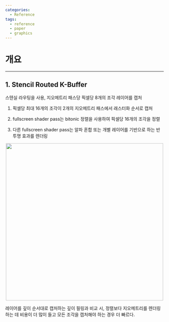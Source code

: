 ```yaml
---
categories:
  - Reference
tags:
  - reference
  - paper
  - graphics
---
```

# 개요
___

## 1. Stencil Routed K-Buffer

스텐실 라우팅을 사용, 지오메트리 패스당 픽셀당 8개의 조각 레이어를 캡처

1. 픽셀당 최대 16개의 조각이 2개의 지오메트리 패스에서 래스터화 순서로 캡처

2. fullscreen shader pass는 bitonic 정렬을 사용하여 픽셀당 16개의 조각을 정렬

3. 다른 fullscreen shader pass는  알파 혼합 또는 개별 레이어를 기반으로 하는 반투명 효과를 렌더링

<center><img src="https://github.com/limbsoo/limbsoo.github.io/assets/96706760/14d50841-3ae4-4bde-9739-24d27e1dba9f" alt width=500>
<em></em>
</center>


레이어를 깊이 순서대로 캡처하는 깊이 필링과 비교 시, 정렬보다 지오메트리를 렌더링하는 데 비용이 더 많이 들고 모든 조각을 캡처해야 하는 경우 더 빠르다.



